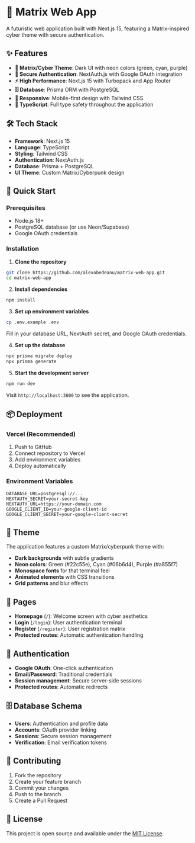 # 🚀 Matrix Web App

A futuristic web application built with Next.js 15, featuring a Matrix-inspired cyber theme with secure authentication.

## ✨ Features

- **🎨 Matrix/Cyber Theme**: Dark UI with neon colors (green, cyan, purple)
- **🔐 Secure Authentication**: NextAuth.js with Google OAuth integration
- **⚡ High Performance**: Next.js 15 with Turbopack and App Router
- **🗄️ Database**: Prisma ORM with PostgreSQL
- **📱 Responsive**: Mobile-first design with Tailwind CSS
- **🔧 TypeScript**: Full type safety throughout the application

## 🛠️ Tech Stack

- **Framework**: Next.js 15
- **Language**: TypeScript
- **Styling**: Tailwind CSS
- **Authentication**: NextAuth.js
- **Database**: Prisma + PostgreSQL
- **UI Theme**: Custom Matrix/Cyberpunk design

## 🚀 Quick Start

### Prerequisites

- Node.js 18+
- PostgreSQL database (or use Neon/Supabase)
- Google OAuth credentials

### Installation

1. **Clone the repository**
```bash
git clone https://github.com/alexobedeanu/matrix-web-app.git
cd matrix-web-app
```

2. **Install dependencies**
```bash
npm install
```

3. **Set up environment variables**
```bash
cp .env.example .env
```
Fill in your database URL, NextAuth secret, and Google OAuth credentials.

4. **Set up the database**
```bash
npx prisma migrate deploy
npx prisma generate
```

5. **Start the development server**
```bash
npm run dev
```

Visit `http://localhost:3000` to see the application.

## 📦 Deployment

### Vercel (Recommended)

1. Push to GitHub
2. Connect repository to Vercel
3. Add environment variables
4. Deploy automatically

### Environment Variables

```env
DATABASE_URL=postgresql://...
NEXTAUTH_SECRET=your-secret-key
NEXTAUTH_URL=https://your-domain.com
GOOGLE_CLIENT_ID=your-google-client-id
GOOGLE_CLIENT_SECRET=your-google-client-secret
```

## 🎨 Theme

The application features a custom Matrix/cyberpunk theme with:

- **Dark backgrounds** with subtle gradients
- **Neon colors**: Green (#22c55e), Cyan (#06b6d4), Purple (#a855f7)
- **Monospace fonts** for that terminal feel
- **Animated elements** with CSS transitions
- **Grid patterns** and blur effects

## 📱 Pages

- **Homepage** (`/`): Welcome screen with cyber aesthetics
- **Login** (`/login`): User authentication terminal
- **Register** (`/register`): User registration matrix
- **Protected routes**: Automatic authentication handling

## 🔐 Authentication

- **Google OAuth**: One-click authentication
- **Email/Password**: Traditional credentials
- **Session management**: Secure server-side sessions
- **Protected routes**: Automatic redirects

## 🗄️ Database Schema

- **Users**: Authentication and profile data
- **Accounts**: OAuth provider linking
- **Sessions**: Secure session management
- **Verification**: Email verification tokens

## 🤝 Contributing

1. Fork the repository
2. Create your feature branch
3. Commit your changes
4. Push to the branch
5. Create a Pull Request

## 📄 License

This project is open source and available under the [MIT License](LICENSE).